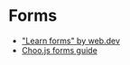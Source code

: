 # Forms

- ["Learn forms" by web.dev](https://web.dev/learn/forms/)
- [Choo.js forms guide](https://www.choo.io/docs/forms)
